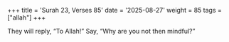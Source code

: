 +++
title = 'Surah 23, Verses 85'
date = '2025-08-27'
weight = 85
tags = ["allah"]
+++

They will reply, “To Allah!” Say, “Why are you not then mindful?”